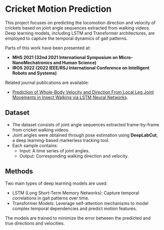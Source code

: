 # Cricket Motion Prediction

This project focuses on predicting the locomotion direction and velocity of crickets based on joint angle sequences extracted from walking videos. Deep learning models, including LSTM and Transformer architectures, are employed to capture the temporal dynamics of gait patterns.

Parts of this work have been presented at: 
- **MHS  2021 (32nd 2021 International Symposium on Micro-NanoMechatronics and Human Science)** 
- **IROS 2022 (2022 IEEE/RSJ International Conference on Intelligent Robots and Systems)**

Related journal publications are available:
- [Prediction of Whole-Body Velocity and Direction From Local Leg Joint Movements in Insect Walking via LSTM Neural Networks](https://ieeexplore.ieee.org/document/9832735).


## Dataset

- The dataset consists of joint angle sequences extracted frame-by-frame from cricket walking videos.
- Joint angles were obtained through pose estimation using **DeepLabCut**, a deep learning-based markerless tracking tool.
- Each sample contains:
  - Input: A time series of joint angles.
  - Output: Corresponding walking direction and velocity.


## Methods

Two main types of deep learning models are used:
- LSTM (Long Short-Term Memory Networks): Capture temporal correlations in gait patterns over time.
- Transformer Models: Leverage self-attention mechanisms to model complex temporal dependencies and predict motion features.

The models are trained to minimize the error between the predicted and true directions and velocities.
